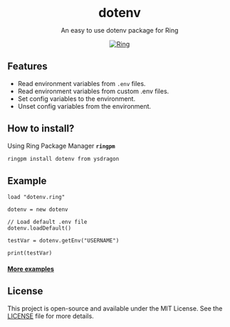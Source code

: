 <div align="center">
  <h1 style="margin: auto">dotenv</h1>

  <p>An easy to use dotenv package for Ring</p>

  [![Ring](https://img.shields.io/badge/Made%20with-Ring-2D54CB)](https://github.com/ring-lang/ring)
</div>

## Features

- Read environment variables from `.env` files.
- Read environment variables from custom .env files.
- Set config variables to the environment.
- Unset config variables from the environment.

## How to install?
Using Ring Package Manager **`ringpm`**

```bash
ringpm install dotenv from ysdragon
```

## Example

```ring
load "dotenv.ring"

dotenv = new dotenv

// Load default .env file
dotenv.loadDefault()

testVar = dotenv.getEnv("USERNAME")

print(testVar)
```

#### [More examples](https://github.com/ysdragon/dotenv/tree/main/examples)

## License
This project is open-source and available under the MIT License. See the [LICENSE](https://github.com/ysdragon/dotenv/blob/master/LICENSE) file for more details.